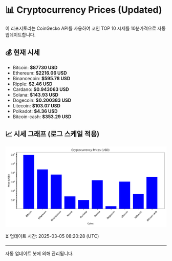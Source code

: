 
# 📊 Cryptocurrency Prices (Updated)

이 리포지토리는 CoinGecko API를 사용하여 코인 TOP 10 시세를 10분가격으로 자동 업데이트합니다.

## 💰 현재 시세
- Bitcoin: **$87730 USD**
- Ethereum: **$2216.06 USD**
- Binancecoin: **$595.78 USD**
- Ripple: **$2.46 USD**
- Cardano: **$0.943063 USD**
- Solana: **$143.93 USD**
- Dogecoin: **$0.200383 USD**
- Litecoin: **$103.07 USD**
- Polkadot: **$4.36 USD**
- Bitcoin-cash: **$353.29 USD**

## 📈 시세 그래프 (로그 스케일 적용)
![Crypto Prices](crypto_prices.png)

⏳ 업데이트 시간: 2025-03-05 08:20:28 (UTC)

---
자동 업데이트 봇에 의해 관리됩니다.
